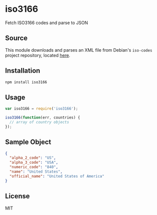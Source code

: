 # iso3166
Fetch ISO3166 codes and parse to JSON

## Source

This module downloads and parses an XML file from Debian's `iso-codes` project repository, located [here](https://pkg-isocodes.alioth.debian.org/). 

## Installation

```js
npm install iso3166
```

## Usage

```js
var iso3166 = require('iso3166');

iso3166(function(err, countries) {
  // array of country objects
});
```

## Sample Object

```json
{
  "alpha_2_code": "US",
  "alpha_3_code": "USA",
  "numeric_code": "840",
  "name": "United States",
  "official_name": "United States of America"
}
```

## License

  MIT
